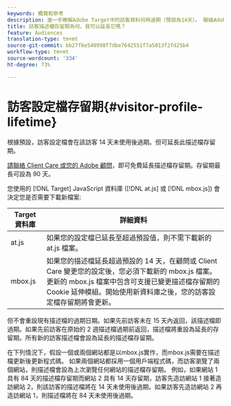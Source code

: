 ```yaml
---
keywords: 概覽和參考
description: 進一步瞭解Adobe Target中的訪客資料何時過期（預設為14天）。 聯絡Adobe Client Care可延長描述檔存留期。
title: 訪客描述檔存留期為何，我可以延長它嗎？
feature: Audiences
translation-type: tm+mt
source-git-commit: bb27f6e540998f7dbe7642551f7a5013f2fd25b4
workflow-type: tm+mt
source-wordcount: '334'
ht-degree: 73%

---
```



# 訪客設定檔存留期{#visitor-profile-lifetime}

根據預設，訪客設定檔會在該訪客 14 天未使用後過期。但可延長此描述檔存留期。

[請聯絡 Client Care 或您的 Adobe 顧問](/help/cmp-resources-and-contact-information.md#reference_ACA3391A00EF467B87930A450050077C)，即可免費延長描述檔存留期。存留期最長可設為 90 天。

您使用的 [!DNL Target] JavaScript 資料庫 ([!DNL at.js] 或 [!DNL mbox.js]) 會決定您是否需要下載新檔案:

| Target 資料庫 | 詳細資料 |
|--- |--- |
| at.js | 如果您的設定檔已延長至超過預設值，則不需下載新的 at.js 檔案。 |
| mbox.js | 如果您的描述檔延長超過預設的 14 天，在顧問或 Client Care 變更您的設定後，您必須下載新的 mbox.js 檔案。更新的 mbox.js 檔案中包含可支援已變更描述檔存留期的 Cookie 延伸模組。開始使用新資料庫之後，您的訪客設定檔存留期將會更新。 |

但不會重設現有描述檔的過期日期。如果先前訪客未在 15 天內返回，該描述檔即過期。如果先前訪客在原始的 2 週描述檔過期前返回，描述檔將重設為延長的存留期。所有新的訪客描述檔會設為延長的描述檔存留期。

在下列情況下，假設一個或兩個網站都是以mbox.js實作，而mbox.js需要在描述檔更新後更新程式碼。 如果兩個網站都採用一個用戶端程式碼，而訪客瀏覽了兩個網站，則描述檔會設為上次瀏覽任何網站的描述檔存留期。 例如，如果網站 1 具有 84 天的描述檔存留期而網站 2 具有 14 天存留期，訪客先造訪網站 1 接著造訪網站 2，則該訪客的描述檔將在 14 天未使用後過期。如果訪客先造訪網站 2 再造訪網站 1，則描述檔將在 84 天未使用後過期。
